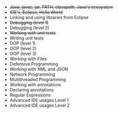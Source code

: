 - ~~Java, javac, jar, PATH, classpath, Java's ecosystem~~
- ~~IDE's, Eclipse, Hello World~~
- Linking and using libraries from Eclipse
- ~~Debugging (level 1)~~
- Debugging (level 2)
- ~~Working with unit tests~~
- Writing unit tests
- OOP (level 1)
- OOP (level 2)
- OOP (level 3)
- Working with Files
- Defensive Programming
- Working with XML and JSON
- Network Programming
- Multithreaded Programming
- Working with annotations
- Declaring annotations
- Regular Expressions
- Advanced IDE usages Level 1
- Advanced IDE usages Level 2